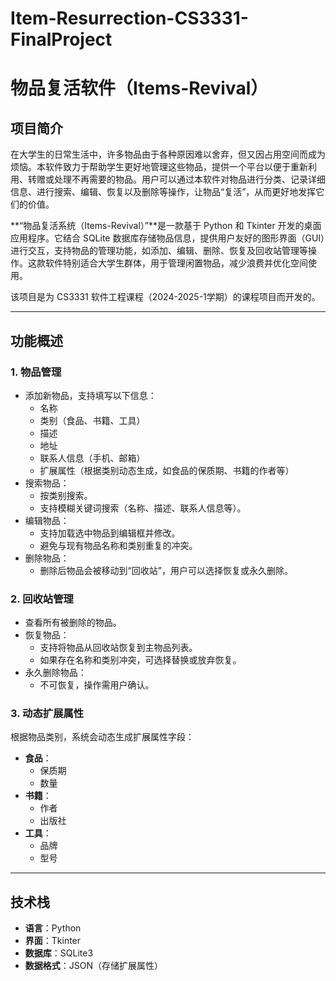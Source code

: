 # Item-Resurrection-CS3331-FinalProject
# 物品复活软件（Items-Revival）

## 项目简介
在大学生的日常生活中，许多物品由于各种原因难以舍弃，但又因占用空间而成为烦恼。本软件致力于帮助学生更好地管理这些物品，提供一个平台以便于重新利用、转赠或处理不再需要的物品。用户可以通过本软件对物品进行分类、记录详细信息、进行搜索、编辑、恢复以及删除等操作，让物品“复活”，从而更好地发挥它们的价值。

**“物品复活系统（Items-Revival）”**是一款基于 Python 和 Tkinter 开发的桌面应用程序。它结合 SQLite 数据库存储物品信息，提供用户友好的图形界面（GUI）进行交互，支持物品的管理功能，如添加、编辑、删除、恢复及回收站管理等操作。这款软件特别适合大学生群体，用于管理闲置物品，减少浪费并优化空间使用。

该项目是为 CS3331 软件工程课程（2024-2025-1学期）的课程项目而开发的。

---

## 功能概述

### 1. **物品管理**
- 添加新物品，支持填写以下信息：
  - 名称
  - 类别（食品、书籍、工具）
  - 描述
  - 地址
  - 联系人信息（手机、邮箱）
  - 扩展属性（根据类别动态生成，如食品的保质期、书籍的作者等）
- 搜索物品：
  - 按类别搜索。
  - 支持模糊关键词搜索（名称、描述、联系人信息等）。
- 编辑物品：
  - 支持加载选中物品到编辑框并修改。
  - 避免与现有物品名称和类别重复的冲突。
- 删除物品：
  - 删除后物品会被移动到“回收站”，用户可以选择恢复或永久删除。

### 2. **回收站管理**
- 查看所有被删除的物品。
- 恢复物品：
  - 支持将物品从回收站恢复到主物品列表。
  - 如果存在名称和类别冲突，可选择替换或放弃恢复。
- 永久删除物品：
  - 不可恢复，操作需用户确认。

### 3. **动态扩展属性**
根据物品类别，系统会动态生成扩展属性字段：
- **食品**：
  - 保质期
  - 数量
- **书籍**：
  - 作者
  - 出版社
- **工具**：
  - 品牌
  - 型号

---

## 技术栈

- **语言**：Python
- **界面**：Tkinter
- **数据库**：SQLite3
- **数据格式**：JSON（存储扩展属性）
